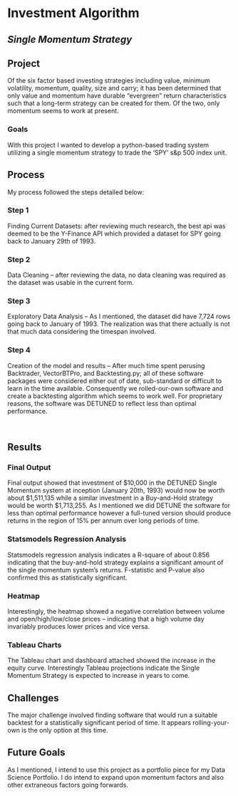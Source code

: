 # Investment Algorithm
## *Single Momentum Strategy*


## Project
Of the six factor based investing strategies including value, minimum volatility, momentum, quality, size and carry; it has been determined that only value and momentum have durable “evergreen” return characteristics such that a long-term strategy can be created for them.  Of the two, only momentum seems to work at present. 

### Goals 
With this project I wanted to develop a python-based trading system utilizing a single momentum strategy to trade the ‘SPY’ s&p 500 index unit. 

## Process
My process followed the steps detailed below:
### Step 1
Finding Current Datasets: after reviewing much research, the best api was deemed to be the Y-Finance API which provided a dataset for SPY going back to January 29th of 1993. 
### Step 2
Data Cleaning – after reviewing the data, no data cleaning was required as the dataset was usable in the current form. 
### Step 3
Exploratory Data Analysis – As I mentioned, the dataset did have 7,724 rows going back to January of 1993.  The realization was that there actually is not that much data considering the timespan involved.  
### Step 4
Creation of the model and results – After much time spent perusing Backtrader, VectorBTPro, and Backtesting.py; all of these software packages were considered either out of date, sub-standard or difficult to learn in the time available.  Consequently we rolled-our-own software and create a backtesting algorithm which seems to work well.  For proprietary reasons, the software was DETUNED to reflect less than optimal performance. 

 
## Results
### Final Output
Final output showed that investment of $10,000 in the DETUNED Single Momentum system at inception (January 20th, 1993) would now be worth about $1,511,135 while a similar investment in a Buy-and-Hold strategy would be worth $1,713,255.  As I mentioned we did DETUNE the software for less than optimal performance however a full-tuned version should produce returns in the region of 15% per annum over long periods of time. 

### Statsmodels Regression Analysis
Statsmodels regression analysis indicates a R-square of about 0.856 indicating that the buy-and-hold strategy explains a significant amount of the single momentum system’s returns. F-statistic and P-value also confirmed this as statistically significant. 

### Heatmap
Interestingly, the heatmap showed a negative correlation between volume and open/high/low/close prices – indicating that a high volume day invariably produces lower prices and vice versa. 

### Tableau Charts
The Tableau chart and dashboard attached showed the increase in the equity curve.  Interestingly Tableau projections indicate the Single Momentum Strategy is expected to increase in years to come. 

## Challenges 
The major challenge involved finding software that would run a suitable backtest for a statistically significant period of time.  It appears rolling-your-own is the only option at this time. 

## Future Goals
As I mentioned, I intend to use this project as a portfolio piece for my Data Science Portfolio. I do intend to expand upon momentum factors and also other extraneous factors going forwards. 
